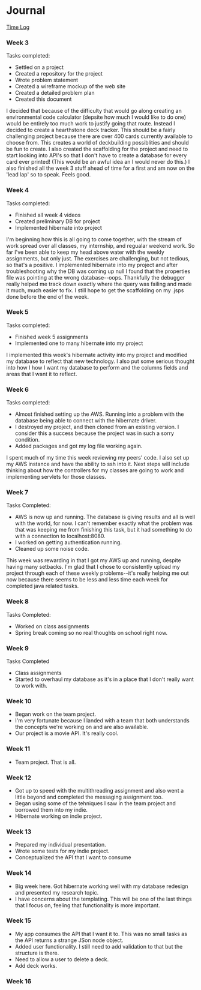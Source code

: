 # Journal

[Time Log](TimeLog.md)

### Week 3

Tasks completed:
 * Settled on a project 
 * Created a repository for the project
 * Wrote problem statement
 * Created a wireframe mockup of the web site
 * Created a detailed problem plan
 * Created this document
 
I decided that because of the difficulty that would go along creating an environmental code calculator (depsite 
how much I would like to do one) would be entirely too much work to justify going that route. Instead I decided
to create a hearthstone deck tracker. This should be a fairly challenging project because there are over 400 cards currently available to choose from. This creates a world of deckbuilding possiblities and should be fun to create. I also created the scaffolding for the project and need to start looking into API's so that I don't have to create a database for every card ever printed! (This would be an awful idea an I would never do this.) I also finished all the week 3 stuff ahead of time for a first and am now on the 'lead lap' so to speak. Feels good. 

### Week 4

Tasks completed: 
* Finished all week 4 videos
* Created preliminary DB for project
* Implemented hibernate into project

I'm beginning how this is all going to come together, with the stream of work spread over all classes, my internship, and regualar weekend work. So far I've been able to keep my head above water with the weekly assignments, but only just. The exercises are challenging, but not tedious, so that's a positive. I implemented hibernate into my project and after troubleshooting why the DB was coming up null I found that the properties file was pointing at the wrong database--oops. Thankfully the debugger really helped me track down exactly where the query was failing and made it much, much easier to fix. I still hope to get the scaffolding on my .jsps done before the end of the week.

### Week 5

Tasks completed:
* Finished week 5 assignments
* Implemented one to many hibernate into my project

I implemented this week's hibernate activity into my project and modified my database to reflect that new technology. I also put some serious thought into how I how I want my database to perform and the columns fields and areas that I want it to reflect. 


### Week 6

Tasks completed:
* Almost finished setting up the AWS. Running into a problem with the database being able to connect with the hibernate driver.
* I destroyed my project, and then cloned from an existing version. I consider this a success because the project was in such a sorry condition. 
* Added packages and got my log file working again. 

I spent much of my time this week reviewing my peers' code. I also set up my AWS instance and have the ability to ssh into it. Next steps will include thinking about how the controllers for my classes are going to work and implementing servlets for those classes.

### Week 7 


Tasks Completed:
* AWS is now up and running. The database is giving results and all is well with the world, for now. I can't remember exactly what the problem was that was keeping me from finishing this task, but it had something to do with a connection to localhost:8080. 
* I worked on getting authentication running. 
* Cleaned up some noise code.

This week was rewarding in that I got my AWS up and running, despite having many setbacks. I'm glad that I chose to consistently upload my project through each of these weekly problems--it's really helping me out now because there seems to be less and less time each week for completed java related tasks. 

### Week 8 
Tasks Completed: 
* Worked on class assignments
* Spring break coming so no real thoughts on school right now.

### Week 9 
Tasks Completed
* Class assignments
* Started to overhaul my database as it's in a place that I don't really want to work with.

### Week 10
* Began work on the team project. 
* I'm very fortunate because I landed with a team that both understands the concepts we're working on and are also available. 
* Our project is a movie API. It's really cool.

### Week 11
* Team project. That is all. 

### Week 12
* Got up to speed with the multithreading assignment and also went a little beyond and completed the messaging assignment too. 
* Began using some of the tehniques I saw in the team project and borrowed them into my indie. 
* Hibernate working on indie project.

### Week 13
* Prepared my individual presentation. 
* Wrote some tests for my indie project.
* Conceptualized the API that I want to consume

### Week 14
* Big week here. Got hibernate working well with my database redesign and presented my research topic. 
* I have concerns about the templating. This will be one of the last things that I focus on, feeling that functionality is more important.

### Week 15 
* My app consumes the API that I want it to. This was no small tasks as the API returns a strange JSon node object.
* Added user functionality. I still need to add validation to that but the structure is there. 
* Need to allow a user to delete a deck. 
* Add deck works.

### Week 16





